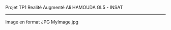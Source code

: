 Projet TP1 Realité Augmenté
Ali HAMOUDA GL5 - INSAT
____________________________________________

Image en format JPG MyImage.jpg
